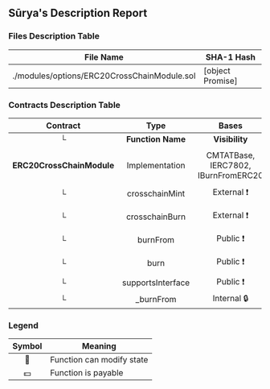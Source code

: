 ## Sūrya's Description Report

### Files Description Table


|  File Name  |  SHA-1 Hash  |
|-------------|--------------|
| ./modules/options/ERC20CrossChainModule.sol | [object Promise] |


### Contracts Description Table


|  Contract  |         Type        |       Bases      |                  |                 |
|:----------:|:-------------------:|:----------------:|:----------------:|:---------------:|
|     └      |  **Function Name**  |  **Visibility**  |  **Mutability**  |  **Modifiers**  |
||||||
| **ERC20CrossChainModule** | Implementation | CMTATBase, IERC7802, IBurnFromERC20 |||
| └ | crosschainMint | External ❗️ | 🛑  | onlyRole whenNotPaused |
| └ | crosschainBurn | External ❗️ | 🛑  | onlyRole whenNotPaused |
| └ | burnFrom | Public ❗️ | 🛑  | onlyRole whenNotPaused |
| └ | burn | Public ❗️ | 🛑  | onlyRole whenNotPaused |
| └ | supportsInterface | Public ❗️ |   |NO❗️ |
| └ | _burnFrom | Internal 🔒 | 🛑  | |


### Legend

|  Symbol  |  Meaning  |
|:--------:|-----------|
|    🛑    | Function can modify state |
|    💵    | Function is payable |
